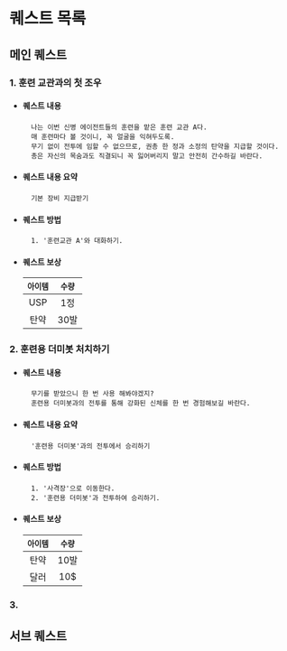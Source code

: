 # 퀘스트 목록

## 메인 퀘스트
### 1. 훈련 교관과의 첫 조우
* #### 퀘스트 내용
        나는 이번 신병 에이전트들의 훈련을 맡은 훈련 교관 A다.
        매 훈련마다 볼 것이니, 꼭 얼굴을 익혀두도록.
        무기 없이 전투에 임할 수 없으므로, 권총 한 정과 소정의 탄약을 지급할 것이다.
        총은 자신의 목숨과도 직결되니 꼭 잃어버리지 말고 안전히 간수하길 바란다.
* #### 퀘스트 내용 요약
        기본 장비 지급받기
* #### 퀘스트 방법
        1. '훈련교관 A'와 대화하기.
* #### 퀘스트 보상
  | `아이템` | `수량` |
  | :---: | :---: |
  | USP | 1정 |
  | 탄약 | 30발 |

### 2. 훈련용 더미봇 처치하기
* #### 퀘스트 내용
        무기를 받았으니 한 번 사용 해봐야겠지?
        훈련용 더미봇과의 전투를 통해 강화된 신체를 한 번 경험해보길 바란다.
* #### 퀘스트 내용 요약
        '훈련용 더미봇'과의 전투에서 승리하기
* #### 퀘스트 방법
        1. '사격장'으로 이동한다.
        2. '훈련용 더미봇'과 전투하여 승리하기.
* #### 퀘스트 보상
  | `아이템` | `수량` |
  | :---: | :---: |
  | 탄약 | 10발 |
  | 달러 | 10$ |

### 3.

## 서브 퀘스트
